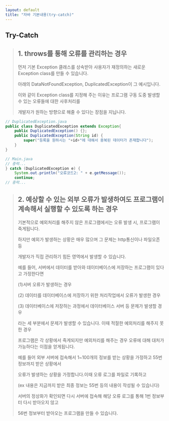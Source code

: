 ```yaml
---
layout: default
title: "자바 기본내용(try-catch)"
---
```

 
## Try-Catch

> ## 1. throws를 통해 오류를 관리하는 경우
>
> 먼저 기본 Exception 클래스를 상속받아 사용자가 재정의하는 새로운 Exception class를 만들 수 있습니다. 
>
> 아래의 DataNotFoundException, DuplicatedException이 그 예시입니다. 
>
> 이와 같이 Exception class를 지정해 주는 이유는 프로그램 구동 도중 발생할 수 있는 오류들에 대한 사후처리를 
>
> 개발자가 원하는 방향으로 해줄 수 있다는 장점을 지닙니다.

```java
// DuplicatedException.java
public class DuplicatedException extends Exception{
	public DuplicatedException() {};
	public DuplicatedException(String id) {
		super("등록을 원하시는 "+id+"에 대해서 중복된 데이터가 존재합니다");
	}
}

// Main.java
// 중략...
} catch (DuplicatedException e) {
	System.out.println("오류코드2: " + e.getMessage());
	continue;
// 중략...
```

> ## 2. 예상할 수 있는 외부 오류가 발생하여도 프로그램이 계속해서 실행할 수 있도록 하는 경우
> 기본적으로 예외처리를 해주지 않은 프로그램에서는 오류 발생 시, 프로그램이 죽게됩니다. 
>
> 하지만 예외가 발생하는 상황은 매우 많으며 그 문제는 http통신이나 파일오픈 등 
>
> 개발자가 직접 관리하기 힘든 영역에서 발생할 수 있습니다. 
>
> 예를 들어, 서버에서 데이터를 받아와 데이터베이스에 저장하는 프로그램이 있다고 가정한다면 
>
> (1)서버 오류가 발생하는 경우 
>
> (2) 데이터를 데이터베이스에 저장하기 위한 처리작업에서 오류가 발생한 경우 
>
> (3) 데이터베이스에 저장하는 과정에서 데이터베이스 서버 등 문제가 발생할 경우
>
> 라는 세 부분에서 문제가 발생할 수 있습니다. 이때 적절한 예외처리를 해주지 못한 경우 
>
> 프로그램은 각 상황에서 죽게되지만 예외처리를 해주는 경우 오류에 대해 대처가 가능하다는 이점을 얻게됩니다. 
>
> 예를 들어 외부 서버에 접속해서 1~100개의 정보를 받는 상황을 가정하고 55번 정보까지 받은 상황에서 
>
> 오류가 발생하는 상황을 가정합니다.이때 오류 로그를 파일로 기록하고
>
> (ex 내용은 지금까지 받은 최종 정보는 55번 등의 내용이 작성될 수 있습니다) 
>
> 서버의 정상화가 확인되면 다시 서버에 접속해 해당 오류 로그를 통해 1번 정보부터 다시 받아오지 않고 
>
> 56번 정보부터 받아오는  프로그램을 만들 수 있습니다. 
